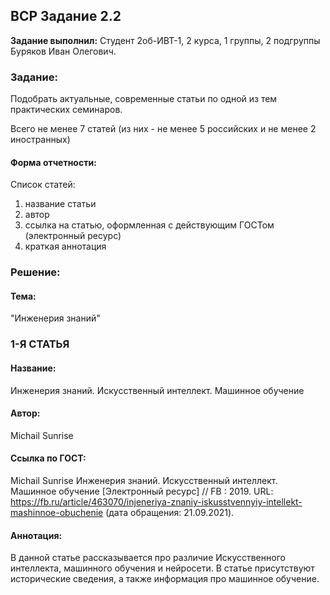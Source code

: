 ## ВСР Задание 2.2

**Задание выполнил:** Студент 2об-ИВТ-1, 2 курса, 1 группы, 2 подгруппы Буряков Иван Олегович.

### Задание: 
Подобрать актуальные, современные статьи по одной из тем практических семинаров. 

Всего не менее 7 статей (из них - не менее 5 российских и не менее 2 иностранных)

#### Форма отчетности:

Список статей:

1. название статьи
2. автор
3. ссылка на статью, оформленная с действующим ГОСТом (электронный ресурс)
4. краткая аннотация

### Решение:

#### Тема: 

"Инженерия знаний"

### 1-Я СТАТЬЯ
#### Название:  
Инженерия знаний. Искусственный интеллект. Машинное обучение
#### Автор: 
Michail Sunrise 
#### Ссылка по ГОСТ:  
Michail Sunrise Инженерия знаний. Искусственный интеллект. Машинное обучение [Электронный ресурс] // FB : 2019. URL: https://fb.ru/article/463070/injeneriya-znaniy-iskusstvennyiy-intellekt-mashinnoe-obuchenie (дата обращения: 21.09.2021).
#### Аннотация:
В данной статье рассказывается про различие Искусственного интеллекта, машинного обучения и нейросети. В статье присутствуют исторические сведения, а также информация про машинное обучение.
